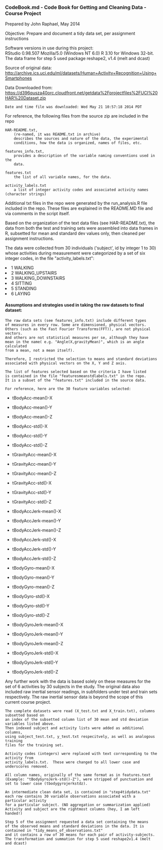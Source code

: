 
<h3>CodeBook.md - Code Book for Getting and Cleaning Data - Course Project</h3>

<p>Prepared by John Raphael, May 2014</p>

<p>Objective: Prepare and document a tidy data set, per assignment instructions</p>

<p>Software versions in use during this project:<br/>
    RStudio 0.98.507 Mozilla/5.0 (Windows NT 6.0)
    R 3.10 for Windows 32-bit.
    The data frame for step 5 used package reshape2, v1.4 (melt and dcast)</p>

<p>Source of original data: 
    <a href="http://archive.ics.uci.edu/ml/datasets/Human+Activity+Recognition+Using+Smartphones">http://archive.ics.uci.edu/ml/datasets/Human+Activity+Recognition+Using+Smartphones</a></p>

<p>Data Downloaded from:
    <a href="https://d396qusza40orc.cloudfront.net/getdata%2Fprojectfiles%2FUCI%20HAR%20Dataset.zip">https://d396qusza40orc.cloudfront.net/getdata%2Fprojectfiles%2FUCI%20HAR%20Dataset.zip</a></p>

<pre><code>Date and time file was downloaded: Wed May 21 10:57:18 2014 PDT
</code></pre>

<p>For reference, the following files from the source zip are included in the repo</p>

<pre><code>HAR-README.txt, 
    (re-named, it was README.txt in archive)
    describes the sources and nature of the data, the experimental 
    conditions, how the data is organized, names of files, etc.

features_info.txt,
    provides a description of the variable naming conventions used in the
    data.

features.txt
    the list of all variable names, for the data.
    
activity_labels.txt
    a list of integer activity codes and associated activity names (character strings)
</code></pre>

<p>Additional txt files in the repo were generated by the run_analysis.R
file included in the repo. These files are explained in the README.MD file
and via comments in the script itself.</p>

<p>Based on the organization of the text data files (see HAR-README.txt),
the data from both the test and training sets were assembled into
data frames in R, subsetted for mean and standard dev values only,
then cleaned per assignment instructions.</p>

<p> The data were collected from 30 individuals 
('subject', id by integer 1 to 30) whose activities during measurement were
categorized by a set of six integer codes, in the file "activity_labels.txt":</p>
<li>1 WALKING
<li>2 WALKING_UPSTAIRS
<li>3 WALKING_DOWNSTAIRS
<li>4 SITTING
<li>5 STANDING
<li>6 LAYING


<h4>Assumptions and strategies used in taking the raw datasets to final dataset:</h4>

<pre><code>The raw data sets (see features_info.txt) include different types
of measures in every row. Some are dimensioned, physical vectors.
Others (such as the Fast Fourier Transforms(FFT)), are not physical vectors.
And others are not statistical measures per se, although they have
mean in the name( e.g. &quot;Angle(X,gravityMean)&quot;, which is an angle calculated
from a mean, not a mean itself).

Therefore, I restricted the selection to means and standard deviations
associated with physical vectors on the X, Y and Z axis.

The list of features selected based on the criteria I have listed
is contained in the file &quot;featuresmeanstdlabels.txt&quot; in the repo.
It is a subset of the &quot;features.txt&quot; included in the source data.

For reference, here are the 30 feature variables selected:
</code></pre>

<ul>
<li><p>tBodyAcc-mean()-X</p></li>
<li><p>tBodyAcc-mean()-Y</p></li>
<li><p>tBodyAcc-mean()-Z</p></li>
<li><p>tBodyAcc-std()-X</p></li>
<li><p>tBodyAcc-std()-Y</p></li>
<li><p>tBodyAcc-std()-Z</p></li>
<li><p>tGravityAcc-mean()-X </p></li>
<li><p>tGravityAcc-mean()-Y</p></li>
<li><p>tGravityAcc-mean()-Z</p></li>
<li><p>tGravityAcc-std()-X </p></li>
<li><p>tGravityAcc-std()-Y</p></li>
<li><p>tGravityAcc-std()-Z</p></li>
<li><p>tBodyAccJerk-mean()-X </p></li>
<li><p>tBodyAccJerk-mean()-Y</p></li>
<li><p>tBodyAccJerk-mean()-Z</p></li>
<li><p>tBodyAccJerk-std()-X </p></li>
<li><p>tBodyAccJerk-std()-Y</p></li>
<li><p>tBodyAccJerk-std()-Z</p></li>
<li><p>tBodyGyro-mean()-X </p></li>
<li><p>tBodyGyro-mean()-Y</p></li>
<li><p>tBodyGyro-mean()-Z</p></li>
<li><p>tBodyGyro-std()-X </p></li>
<li><p>tBodyGyro-std()-Y</p></li>
<li><p>tBodyGyro-std()-Z</p></li>
<li><p>tBodyGyroJerk-mean()-X </p></li>
<li><p>tBodyGyroJerk-mean()-Y</p></li>
<li><p>tBodyGyroJerk-mean()-Z</p></li>
<li><p>tBodyGyroJerk-std()-X </p></li>
<li><p>tBodyGyroJerk-std()-Y</p></li>
<li><p>tBodyGyroJerk-std()-Z</p></li>
</ul>



<p>Any further work with the data is based solely on these measures for the set of 6 activities by 30 subjects in the study.  The original data also included raw inertial sensor readings,
in subfolders under test and train sets respectively.  The raw inertial sensor data
is beyond the scope of this current course project.  </p>

<pre><code>The complete datasets were read (X_test.txt and X_train.txt), columns subsetted based on
an index of the subsetted column list of 30 mean and std deviation variables listed above.
Then indexed subject and activity lists were added as additional columns, 
using subject_test.txt, y_test.txt respecitvely, as well as analogous training 
files for the training set.

Activity codes (integers) were replaced with text corresponding to the activity from
activity_labels.txt.  These were changed to all lower case and underscores removed.

All column names, originally of the same format as in features.text
(Example: &quot;tBodyGyroJerk-std()-Z&quot;), were stripped of punctuation and
set to lower case (tbodygyrojerkstdz). 

An intermediate clean data set, is contained in &quot;step4tidydata.txt&quot;
each row contains 30 variable observations associated with a particular activity
for a particular subject. (NO aggregation or summarization applied)
Activity and subject are the rightmost columns (hey, I am left handed!)

Step 5 of the assignment requested a data set containing the means
of the observed means and standard deviations in the data. It is
contained in &quot;tidy_means_of_observations.txt&quot;
and it contains a row of 30 means for each pair of activity-subjects.
The transformation and summation for step 5 used reshape2v1.4 (melt and dcast)
</code></pre>

</body>

</html>

